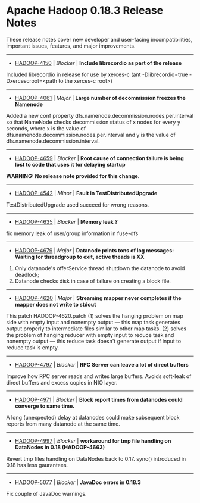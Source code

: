 
<!---
# Licensed to the Apache Software Foundation (ASF) under one
# or more contributor license agreements.  See the NOTICE file
# distributed with this work for additional information
# regarding copyright ownership.  The ASF licenses this file
# to you under the Apache License, Version 2.0 (the
# "License"); you may not use this file except in compliance
# with the License.  You may obtain a copy of the License at
#
#     http://www.apache.org/licenses/LICENSE-2.0
#
# Unless required by applicable law or agreed to in writing, software
# distributed under the License is distributed on an "AS IS" BASIS,
# WITHOUT WARRANTIES OR CONDITIONS OF ANY KIND, either express or implied.
# See the License for the specific language governing permissions and
# limitations under the License.
-->
# Apache Hadoop  0.18.3 Release Notes

These release notes cover new developer and user-facing incompatibilities, important issues, features, and major improvements.


---

* [HADOOP-4150](https://issues.apache.org/jira/browse/HADOOP-4150) | *Blocker* | **Include librecordio as part of the release**

Included librecordio in release for use by xerces-c  (ant  -Dlibrecordio=true -Dxercescroot=\<path to the xerces-c root\>)


---

* [HADOOP-4061](https://issues.apache.org/jira/browse/HADOOP-4061) | *Major* | **Large number of decommission freezes the Namenode**

Added a new conf property dfs.namenode.decommission.nodes.per.interval so that NameNode checks decommission status of x nodes for every y seconds, where x is the value of dfs.namenode.decommission.nodes.per.interval and y is the value of dfs.namenode.decommission.interval.


---

* [HADOOP-4659](https://issues.apache.org/jira/browse/HADOOP-4659) | *Blocker* | **Root cause of connection failure is being lost to code that uses it for delaying startup**

**WARNING: No release note provided for this change.**


---

* [HADOOP-4542](https://issues.apache.org/jira/browse/HADOOP-4542) | *Minor* | **Fault in TestDistributedUpgrade**

TestDistributedUpgrade used succeed for wrong reasons.


---

* [HADOOP-4635](https://issues.apache.org/jira/browse/HADOOP-4635) | *Blocker* | **Memory leak ?**

fix memory leak of user/group information in fuse-dfs


---

* [HADOOP-4679](https://issues.apache.org/jira/browse/HADOOP-4679) | *Major* | **Datanode prints tons of log messages: Waiting for threadgroup to exit, active theads is XX**

1. Only datanode\'s offerService thread shutdown the datanode to avoid deadlock;
2. Datanode checks disk in case of failure on creating a block file.


---

* [HADOOP-4620](https://issues.apache.org/jira/browse/HADOOP-4620) | *Major* | **Streaming mapper never completes if the mapper does not write to stdout**

This patch HADOOP-4620.patch
(1) solves the hanging problem on map side with empty input and nonempty output — this map task generates output properly to intermediate files similar to other map tasks.
(2) solves the problem of hanging reducer with empty input to reduce task and nonempty output — this reduce task doesn\'t generate output if input to reduce task is empty.


---

* [HADOOP-4797](https://issues.apache.org/jira/browse/HADOOP-4797) | *Blocker* | **RPC Server can leave a lot of direct buffers**

Improve how RPC server reads and writes large buffers. Avoids soft-leak of direct buffers and excess copies in NIO layer.


---

* [HADOOP-4971](https://issues.apache.org/jira/browse/HADOOP-4971) | *Blocker* | **Block report times from datanodes could converge to same time.**

A long (unexpected) delay at datanodes could make subsequent block reports from many datanode at the same time.


---

* [HADOOP-4997](https://issues.apache.org/jira/browse/HADOOP-4997) | *Blocker* | **workaround for tmp file handling on DataNodes in 0.18 (HADOOP-4663)**

Revert tmp files handling on DataNodes back to 0.17. sync() introduced in 0.18 has less gaurantees.


---

* [HADOOP-5077](https://issues.apache.org/jira/browse/HADOOP-5077) | *Blocker* | **JavaDoc errors in 0.18.3**

Fix couple of JavaDoc warnings.



